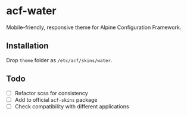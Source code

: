 # acf-water

Mobile-friendly, responsive theme for Alpine Configuration Framework.

## Installation

Drop `theme` folder as `/etc/acf/skins/water`.

## Todo

- [ ] Refactor scss for consistency
- [ ] Add to official `acf-skins` package
- [ ] Check compatibility with different applications
